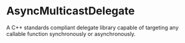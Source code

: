 # AsyncMulticastDelegate
A C++ standards compliant delegate library capable of targeting any callable function synchronously or asynchronously.
